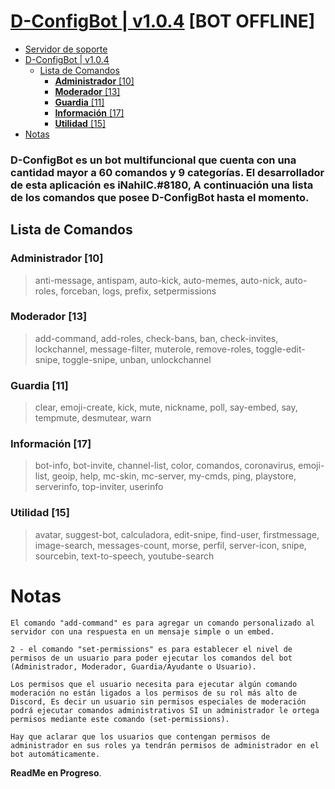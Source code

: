 # [D-ConfigBot | v1.0.4](https://discord.com/api/oauth2/authorize?client_id=656966356037533713&permissions=1642824465911&scope=bot) [BOT OFFLINE]

- [Servidor de soporte](https://discord.gg/NJjVbSK)
- [D-ConfigBot | v1.0.4](#d-configbot--v104)
  - [Lista de Comandos](#lista-de-comandos)
    - [**Administrador** [10]](#administrador-10)
    - [**Moderador** [13]](#moderador-13)
    - [**Guardia** [11]](#guardia-11)
    - [**Información** [17]](#información-17)
    - [**Utilidad** [15]](#utilidad-15)
- [Notas](#notas)

### **D-ConfigBot** es un bot **multifuncional** que cuenta con una cantidad mayor a **60** comandos y **9** categorías. El desarrollador de esta aplicación es **iNahilC.#8180**, A continuación una lista de los comandos que posee **D-ConfigBot** hasta el momento.


## Lista de Comandos
### **Administrador** [10]
> anti-message, antispam, auto-kick, auto-memes, auto-nick, auto-roles, forceban, logs, prefix, setpermissions

### **Moderador** [13]
> add-command, add-roles, check-bans, ban, check-invites, lockchannel, message-filter, muterole, remove-roles, toggle-edit-snipe, toggle-snipe, unban, unlockchannel

### **Guardia** [11]
> clear, emoji-create, kick, mute, nickname, poll, say-embed, say, tempmute, desmutear, warn

### **Información** [17]
> bot-info, bot-invite, channel-list, color, comandos, coronavirus, emoji-list, geoip, help, mc-skin, mc-server, my-cmds, ping, playstore, serverinfo, top-inviter, userinfo

### **Utilidad** [15]
> avatar, suggest-bot, calculadora, edit-snipe, find-user, firstmessage, image-search, messages-count, morse, perfil, server-icon, snipe, sourcebin, text-to-speech, youtube-search

# Notas

```
El comando "add-command" es para agregar un comando personalizado al servidor con una respuesta en un mensaje simple o un embed.

2 - el comando "set-permissions" es para establecer el nivel de permisos de un usuario para poder ejecutar los comandos del bot (Administrador, Moderador, Guardia/Ayudante o Usuario). 

Los permisos que el usuario necesita para ejecutar algún comando moderación no están ligados a los permisos de su rol más alto de Discord, Es decir un usuario sin permisos especiales de moderación podrá ejecutar comandos administrativos SI un administrador le ortega permisos mediante este comando (set-permissions).

Hay que aclarar que los usuarios que contengan permisos de administrador en sus roles ya tendrán permisos de administrador en el bot automáticamente.
```
**ReadMe en Progreso**.
